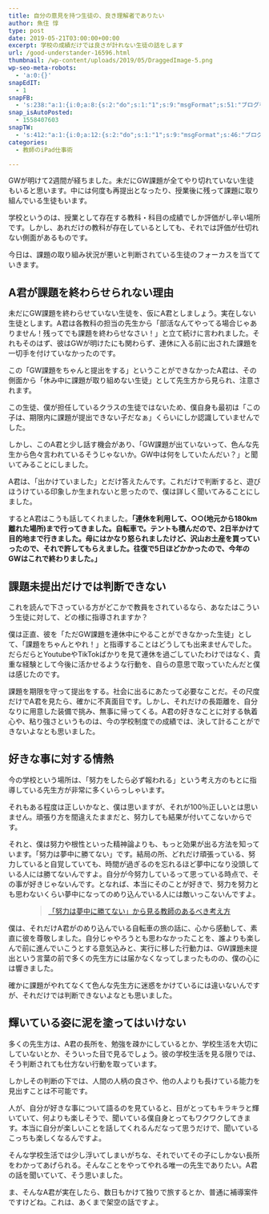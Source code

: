 ```yaml
---
title: 自分の意見を持つ生徒の、良き理解者でありたい
author: 魚住 惇
type: post
date: 2019-05-21T03:00:00+00:00
excerpt: 学校の成績だけでは良さが計れない生徒の話をします
url: /good-understander-16596.html
thumbnail: /wp-content/uploads/2019/05/DraggedImage-5.png
wp-seo-meta-robots:
  - 'a:0:{}'
snapEdIT:
  - 1
snapFB:
  - 's:238:"a:1:{i:0;a:8:{s:2:"do";s:1:"1";s:9:"msgFormat";s:51:"ブログを更新しました！%TITLE% %SITENAME%";s:8:"postType";s:1:"A";s:9:"isAutoImg";s:1:"A";s:8:"imgToUse";s:0:"";s:9:"isAutoURL";s:1:"A";s:8:"urlToUse";s:0:"";s:4:"doFB";i:0;}}";'
snap_isAutoPosted:
  - 1558407603
snapTW:
  - 's:412:"a:1:{i:0;a:12:{s:2:"do";s:1:"1";s:9:"msgFormat";s:46:"ブログを更新しました: %TITLE%  %URL%";s:8:"attchImg";s:1:"1";s:9:"isAutoImg";s:1:"A";s:8:"imgToUse";s:0:"";s:9:"isAutoURL";s:1:"A";s:8:"urlToUse";s:0:"";s:4:"doTW";i:0;s:8:"isPosted";s:1:"1";s:4:"pgID";s:19:"1130669559361392640";s:7:"postURL";s:56:"https://twitter.com/jun3010me/status/1130669559361392640";s:5:"pDate";s:19:"2019-05-21 03:00:04";}}";'
categories:
  - 教師のiPad仕事術

---
```

GWが明けて2週間が経ちました。未だにGW課題が全てやり切れていない生徒もいると思います。中には何度も再提出となったり、授業後に残って課題に取り組んでいる生徒もいます。

学校というのは、授業として存在する教科・科目の成績でしか評価がし辛い場所です。しかし、あれだけの教科が存在しているとしても、それでは評価が仕切れない側面があるものです。

今日は、課題の取り組み状況が悪いと判断されている生徒のフォーカスを当てていきます。

## A君が課題を終わらせられない理由

未だにGW課題を終わらせていない生徒を、仮にA君としましょう。実在しない生徒とします。A君は各教科の担当の先生から「部活なんてやってる場合じゃありません！残ってでも課題を終わらせなさい！」と立て続けに言われました。それもそのはず、彼は<span class="smb-highlighter">GWが明けたにも関わらず、連休に入る前に出された課題を一切手を付けていなかった</span>のです。

この「GW課題をちゃんと提出をする」ということができなかったA君は、その側面から「休み中に課題が取り組めない生徒」として先生方から見られ、注意されます。

この生徒、僕が担任しているクラスの生徒ではないため、僕自身も最初は「この子は、期限内に課題が提出できない子だなぁ」くらいにしか認識していませんでした。

しかし、このA君と少し話す機会があり、「GW課題が出ていないって、色んな先生から色々言われているそうじゃないか。GW中は何をしていたんだい？」と聞いてみることにしました。

A君は、「出かけていました」とだけ答えたんです。これだけで判断すると、遊びほうけている印象しか生まれないと思ったので、僕は詳しく聞いてみることにしました。

するとA君はこうも話してくれました。**「連休を利用して、○○(地元から180km離れた場所)まで行ってきました。自転車で。テントも積んだので、2日半かけて目的地まで行きました。母にはかなり怒られましたけど、沢山お土産を買っていったので、それで許してもらえました。往復で5日ほどかかったので、今年のGWはこれで終わりました。」**

## 課題未提出だけでは判断できない

これを読んで下さっている方がどこかで教員をされているなら、あなたはこういう生徒に対して、どの様に指導されますか？

僕は正直、彼を「ただGW課題を連休中にやることができなかった生徒」として、「課題をちゃんとやれ！」と指導することはどうしても出来ませんでした。だらだらとYoutubeやTikTokばかりを見て連休を過ごしていたわけではなく、貴重な経験として今後に活かせるような行動を、自らの意思で取っていたんだと僕は感じたのです。

課題を期限を守って提出をする。社会に出るにあたって必要なことだ。その尺度だけでA君を見たら、確かに不真面目です。しかし、それだけの長距離を、自分なりに用意した装備で挑み、無事に帰ってくる。A君の好きなことに対する執着心や、粘り強さというものは、今の学校制度での成績では、決して計ることができないよなとも思いました。

## 好きな事に対する情熱

今の学校という場所は、「努力をしたら必ず報われる」という考え方のもとに指導している先生方が非常に多くいらっしゃいます。

それもある程度は正しいかなと、僕は思いますが、それが100％正しいとは思いません。頑張り方を間違えたままだと、努力しても結果が付いてこないからです。

それと、僕は努力や根性といった精神論よりも、もっと効果が出る方法を知っています。「努力は夢中に勝てない」です。結局の所、どれだけ頑張っている、努力していると自覚していても、時間が過ぎるのを忘れるほど夢中になり没頭している人には勝てないんですよ。自分が今努力しているって思っている時点で、その事が好きじゃないんです。となれば、本当にそのことが好きで、努力を努力とも思わないくらい夢中になってのめり込んでいる人には敵いっこないんですよ。<figure class="wp-block-embed is-type-rich is-provider-wp-oembed-blog-card-handler">

<div class="wp-block-embed__wrapper">
  <blockquote class="wp-embedded-content" data-secret="35mdlEnktE">
    <a href="http://192.168.11.200:8000/doryoku-muchu-katenai-16272.html">「努力は夢中に勝てない」から見る教師のあるべき考え方</a>
  </blockquote>
</div></figure> 

僕は、それだけA君がのめり込んでいる自転車の旅の話に、心から感動して、素直に彼を尊敬しました。自分じゃやろうとも思わなかったことを、誰よりも楽しんで前に進んでいこうとする意気込みと、実行に移した行動力は、GW課題未提出という言葉の前で多くの先生方には届かなくなってしまったものの、<span class="smb-highlighter">僕の心には響きました</span>。

確かに課題がやれてなくて色んな先生方に迷惑をかけているには違いないんですが、それだけでは判断できないよなとも思いました。

## 輝いている姿に泥を塗ってはいけない

多くの先生方は、A君の長所を、勉強を疎かにしているとか、学校生活を大切にしていないとか、そういった目で見るでしょう。彼の学校生活を見る限りでは、そう判断されても仕方ない行動を取っています。

しかしその判断の下では、人間の人柄の良さや、他の人よりも長けている能力を見出すことは不可能です。

人が、自分が好きな事について語るのを見ていると、目がとってもキラキラと輝いていて、何よりも楽しそうで、聞いている僕自身とってもワクワクしてきます。本当に自分が楽しいことを話してくれるんだなって思うだけで、聞いているこっちも楽しくなるんですよ。

そんな学校生活では少し浮いてしまいがちな、それでいてその子にしかない長所をわかってあげられる。そんなことをやってやれる唯一の先生でありたい。A君の話を聞いていて、そう思いました。

ま、そんなA君が実在したら、数日もかけて独りで旅するとか、普通に補導案件ですけどね。これは、あくまで架空の話ですよ。